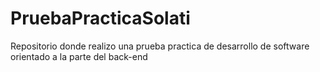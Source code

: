 # PruebaPracticaSolati
Repositorio donde realizo una prueba practica de desarrollo de software orientado a la parte del back-end
